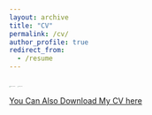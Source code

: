 ```yaml
---
layout: archive
title: "CV"
permalink: /cv/
author_profile: true
redirect_from:
  - /resume
---
```


<!-- ![202107111623](https://cdn.jsdelivr.net/gh/Catherine0120/ics_image/幻灯片1.PNG) -->
<img src="https://cdn.jsdelivr.net/gh/Catherine0120/ics_image/幻灯片1.PNG" alt="202107111623" style="zoom:10%;" />

<!-- ![2023071102](https://cdn.jsdelivr.net/gh/Catherine0120/ics_image/幻灯片2.PNG) -->
<img src="https://cdn.jsdelivr.net/gh/Catherine0120/ics_image/幻灯片2.PNG" alt="2023071102" style="zoom:10%;" />

[You Can Also Download My CV here](https://Catherine0120.github.io/Catherine0120.github.io/assets/CV.pdf)
